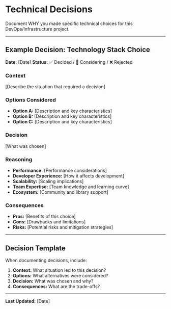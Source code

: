 # Technical Decisions

Document WHY you made specific technical choices for this DevOps/Infrastructure project.

---

## Example Decision: Technology Stack Choice

**Date:** [Date]
**Status:** ✅ Decided / 🤔 Considering / ❌ Rejected

### Context
[Describe the situation that required a decision]

### Options Considered
- **Option A:** [Description and key characteristics]
- **Option B:** [Description and key characteristics] 
- **Option C:** [Description and key characteristics]

### Decision
[What was chosen]

### Reasoning
- **Performance:** [Performance considerations]
- **Developer Experience:** [How it affects development]
- **Scalability:** [Scaling implications]
- **Team Expertise:** [Team knowledge and learning curve]
- **Ecosystem:** [Community and library support]

### Consequences
- **Pros:** [Benefits of this choice]
- **Cons:** [Drawbacks and limitations]
- **Risks:** [Potential risks and mitigation strategies]

---

## Decision Template

When documenting decisions, include:

1. **Context:** What situation led to this decision?
2. **Options:** What alternatives were considered?
3. **Decision:** What was chosen and why?
4. **Consequences:** What are the trade-offs?

---

**Last Updated:** [Date]
